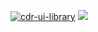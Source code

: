[![cdr-ui-library](https://github.com/pardeep16/cdr-ui-library/actions/workflows/build.yml/badge.svg?branch=master)](https://github.com/pardeep16/cdr-ui-library/actions/workflows/build.yml)
<a href="https://thecodereveal.github.io/cdr-ui-library" target="_blank"><img src="https://raw.githubusercontent.com/storybooks/brand/master/badge/badge-storybook.svg"></a>
